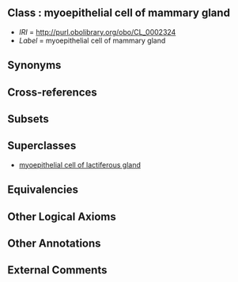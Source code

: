 
## Class : myoepithelial cell of mammary gland

 * *IRI* = http://purl.obolibrary.org/obo/CL_0002324
 * *Label* = myoepithelial cell of mammary gland

## Synonyms


## Cross-references


## Subsets


## Superclasses

 * [myoepithelial cell of lactiferous gland](../../CL/16/CL_1000416.md)

## Equivalencies


## Other Logical Axioms


## Other Annotations


## External Comments


